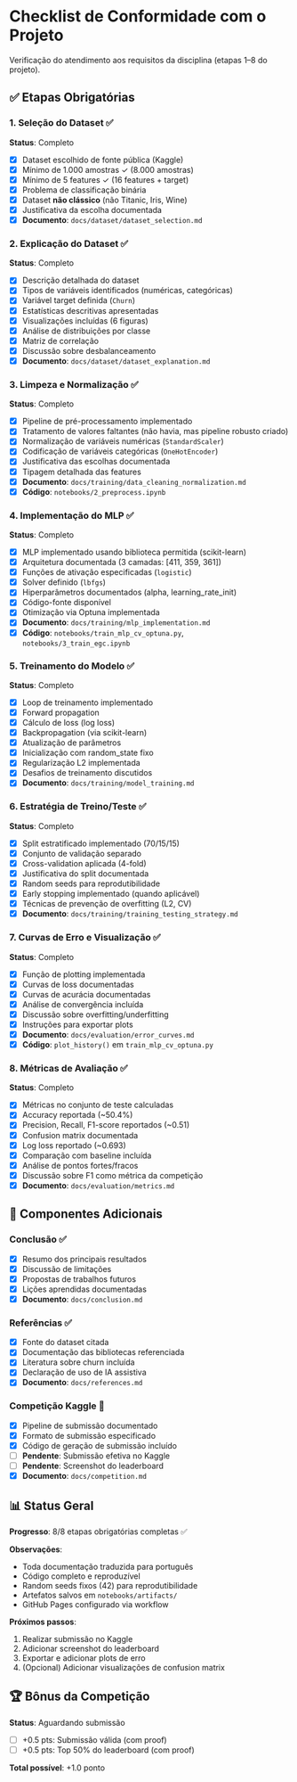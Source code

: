 # Checklist de Conformidade com o Projeto

Verificação do atendimento aos requisitos da disciplina (etapas 1–8 do projeto).

## ✅ Etapas Obrigatórias

### 1. Seleção do Dataset ✅

**Status**: Completo

- [x] Dataset escolhido de fonte pública (Kaggle)
- [x] Mínimo de 1.000 amostras ✓ (8.000 amostras)
- [x] Mínimo de 5 features ✓ (16 features + target)
- [x] Problema de classificação binária
- [x] Dataset **não clássico** (não Titanic, Iris, Wine)
- [x] Justificativa da escolha documentada
- [x] **Documento**: `docs/dataset/dataset_selection.md`

### 2. Explicação do Dataset ✅

**Status**: Completo

- [x] Descrição detalhada do dataset
- [x] Tipos de variáveis identificados (numéricas, categóricas)
- [x] Variável target definida (`Churn`)
- [x] Estatísticas descritivas apresentadas
- [x] Visualizações incluídas (6 figuras)
- [x] Análise de distribuições por classe
- [x] Matriz de correlação
- [x] Discussão sobre desbalanceamento
- [x] **Documento**: `docs/dataset/dataset_explanation.md`

### 3. Limpeza e Normalização ✅

**Status**: Completo

- [x] Pipeline de pré-processamento implementado
- [x] Tratamento de valores faltantes (não havia, mas pipeline robusto criado)
- [x] Normalização de variáveis numéricas (`StandardScaler`)
- [x] Codificação de variáveis categóricas (`OneHotEncoder`)
- [x] Justificativa das escolhas documentada
- [x] Tipagem detalhada das features
- [x] **Documento**: `docs/training/data_cleaning_normalization.md`
- [x] **Código**: `notebooks/2_preprocess.ipynb`

### 4. Implementação do MLP ✅

**Status**: Completo

- [x] MLP implementado usando biblioteca permitida (scikit-learn)
- [x] Arquitetura documentada (3 camadas: [411, 359, 361])
- [x] Funções de ativação especificadas (`logistic`)
- [x] Solver definido (`lbfgs`)
- [x] Hiperparâmetros documentados (alpha, learning_rate_init)
- [x] Código-fonte disponível
- [x] Otimização via Optuna implementada
- [x] **Documento**: `docs/training/mlp_implementation.md`
- [x] **Código**: `notebooks/train_mlp_cv_optuna.py`, `notebooks/3_train_egc.ipynb`

### 5. Treinamento do Modelo ✅

**Status**: Completo

- [x] Loop de treinamento implementado
- [x] Forward propagation
- [x] Cálculo de loss (log loss)
- [x] Backpropagation (via scikit-learn)
- [x] Atualização de parâmetros
- [x] Inicialização com random_state fixo
- [x] Regularização L2 implementada
- [x] Desafios de treinamento discutidos
- [x] **Documento**: `docs/training/model_training.md`

### 6. Estratégia de Treino/Teste ✅

**Status**: Completo

- [x] Split estratificado implementado (70/15/15)
- [x] Conjunto de validação separado
- [x] Cross-validation aplicada (4-fold)
- [x] Justificativa do split documentada
- [x] Random seeds para reprodutibilidade
- [x] Early stopping implementado (quando aplicável)
- [x] Técnicas de prevenção de overfitting (L2, CV)
- [x] **Documento**: `docs/training/training_testing_strategy.md`

### 7. Curvas de Erro e Visualização ✅

**Status**: Completo

- [x] Função de plotting implementada
- [x] Curvas de loss documentadas
- [x] Curvas de acurácia documentadas
- [x] Análise de convergência incluída
- [x] Discussão sobre overfitting/underfitting
- [x] Instruções para exportar plots
- [x] **Documento**: `docs/evaluation/error_curves.md`
- [x] **Código**: `plot_history()` em `train_mlp_cv_optuna.py`

### 8. Métricas de Avaliação ✅

**Status**: Completo

- [x] Métricas no conjunto de teste calculadas
- [x] Accuracy reportada (~50.4%)
- [x] Precision, Recall, F1-score reportados (~0.51)
- [x] Confusion matrix documentada
- [x] Log loss reportado (~0.693)
- [x] Comparação com baseline incluída
- [x] Análise de pontos fortes/fracos
- [x] Discussão sobre F1 como métrica da competição
- [x] **Documento**: `docs/evaluation/metrics.md`

## 🎯 Componentes Adicionais

### Conclusão ✅

- [x] Resumo dos principais resultados
- [x] Discussão de limitações
- [x] Propostas de trabalhos futuros
- [x] Lições aprendidas documentadas
- [x] **Documento**: `docs/conclusion.md`

### Referências ✅

- [x] Fonte do dataset citada
- [x] Documentação das bibliotecas referenciada
- [x] Literatura sobre churn incluída
- [x] Declaração de uso de IA assistiva
- [x] **Documento**: `docs/references.md`

### Competição Kaggle 🔄

- [x] Pipeline de submissão documentado
- [x] Formato de submissão especificado
- [x] Código de geração de submissão incluído
- [ ] **Pendente**: Submissão efetiva no Kaggle
- [ ] **Pendente**: Screenshot do leaderboard
- [x] **Documento**: `docs/competition.md`

## 📊 Status Geral

**Progresso**: 8/8 etapas obrigatórias completas ✅

**Observações**:
- Toda documentação traduzida para português
- Código completo e reproduzível
- Random seeds fixos (42) para reprodutibilidade
- Artefatos salvos em `notebooks/artifacts/`
- GitHub Pages configurado via workflow

**Próximos passos**:
1. Realizar submissão no Kaggle
2. Adicionar screenshot do leaderboard
3. Exportar e adicionar plots de erro
4. (Opcional) Adicionar visualizações de confusion matrix

## 🏆 Bônus da Competição

**Status**: Aguardando submissão

- [ ] +0.5 pts: Submissão válida (com proof)
- [ ] +0.5 pts: Top 50% do leaderboard (com proof)

**Total possível**: +1.0 ponto
